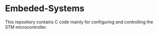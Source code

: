 # Embeded-Systems
This repository contains C code mainly for configuring and controlling the STM microcontroller.

